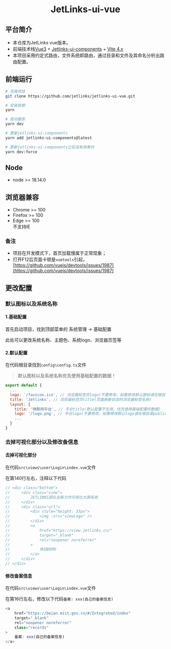 <h1 align="center"> JetLinks-ui-vue</h1>

## 平台简介

* 本仓库为JetLinks vue版本。
* 前端技术栈[Vue3](https://v3.cn.vuejs.org) + [Jetlinks-ui-components](https://github.com/jetlinks/jetlinks-ui-components) + [Vite 4.x](https://cn.vitejs.dev)
* 本项目采用约定式路由，文件系统即路由，通过目录和文件及其命名分析出路由配置。

## 前端运行
```bash
# 克隆项目
git clone https://github.com/jetlinks/jetlinks-ui-vue.git

# 安装依赖
yarn

# 启动服务
yarn dev

# 更新jetlinks-ui-components
yarn add jetlinks-ui-components@latest

# 更新jetlinks-ui-components之后没有效果时
yarn dev:force

```
## Node
* node >= 18.14.0

## 浏览器兼容
* Chrome >= 100
* Firefox >= 100
* Edge >= 100  
不支持IE

### 备注

* 项目在开发模式下，首页加载慢属于正常现象；
* 打开F12后页面卡顿是`vuetools`引起，[https://github.com/vuejs/devtools/issues/1987](https://github.com/vuejs/devtools/issues/1987)

## 更改配置

### 默认图标以及系统名称

#### 1.基础配置

首先启动项目，找到顶部菜单的 系统管理 -> 基础配置

此处可以更改系统名称、主题色、系统logo、浏览器页签等

#### 2.默认配置

在代码根目录找到`config\config.ts`文件

> 默认图标以及系统名称优先使用基础配置的数据！

```javascript
export default {
  ...
  logo: '/favicon.ico', // 浏览器标签页logo(不要修改，如需修改默认图标请在根目录public\favicon.ico替换此文件)
  title: 'Jetlinks', // 浏览器标签页title(页面刷新状态时浏览器标签名称)
  layout: {
    title: '物联网平台', // 平台title(默认配置不生效，优先使用基础配置的数据)
    logo: '/logo.png', // 平台logo(不要修改，如需修改默认logo请在根目录public\logo.png替换此文件)
    ...
  }
}
```

### 去掉可视化部分以及修改备信息

#### 去掉可视化部分

在代码`src\views\user\Login\index.vue`文件

在第140行左右，注释以下代码
```javascript
// <div class="bottom">
//     <div class="view">
//         JETLINKS团队全新力作可视化大屏系统
//     </div>
//     <div class="url">
//         <div style="height: 33px">
//             <img :src="viewLogo" />
//         </div>
//         <a
//             href="https://view.jetlinks.cn/"
//             target="_blank"
//             rel="noopener noreferrer"
//         >
//             体验DEMO
//         </a>
//     </div>
// </div>
```


#### 修改备案信息

在代码`src\views\user\Login\index.vue`文件

在第16行左右，修改以下代码`备案: xxx(自己的备案信息)`
```javascript
<a
    href="https://beian.miit.gov.cn/#/Integrated/index"
    target="_blank"
    rel="noopener noreferrer"
    class="records"
>
    备案: xxx(自己的备案信息)
</a>
```


